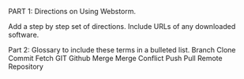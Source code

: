 PART 1: Directions on Using Webstorm.

Add a step by step set of directions. Include URLs of any downloaded software. 

 


Part 2: Glossary to include these terms in a bulleted list.
Branch
Clone
Commit
Fetch
GIT
Github
Merge
Merge Conflict
Push
Pull
Remote
Repository

